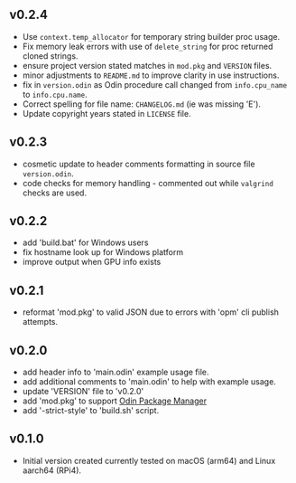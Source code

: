 ## v0.2.4
- Use `context.temp_allocator` for temporary string builder proc usage. 
- Fix memory leak errors with use of `delete_string` for proc returned cloned strings.
- ensure project version stated matches in `mod.pkg` and `VERSION` files.
- minor adjustments to `README.md` to improve clarity in use instructions.
- fix in `version.odin` as Odin procedure call changed from `info.cpu_name` to `info.cpu.name`.
- Correct spelling for file name: `CHANGELOG.md` (ie was missing 'E').
- Update copyright years stated in `LICENSE` file.

## v0.2.3
- cosmetic update to header comments formatting in source file `version.odin`.
- code checks for memory handling - commented out while `valgrind` checks are used.

## v0.2.2
- add 'build.bat' for Windows users
- fix hostname look up for Windows platform
- improve output when GPU info exists

## v0.2.1
- reformat 'mod.pkg' to valid JSON due to errors with 'opm' cli publish attempts.

## v0.2.0
- add header info to 'main.odin' example usage file.
- add additional comments to 'main.odin' to help with example usage.
- update 'VERSION' file to 'v0.2.0'
- add 'mod.pkg' to support [Odin Package Manager](https://pkg-odin.org/)
- add '-strict-style' to 'build.sh' script.

## v0.1.0
- Initial version created currently tested on macOS (arm64) and Linux aarch64 (RPi4).

